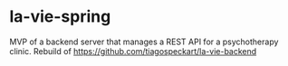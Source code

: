 # la-vie-spring
MVP of a backend server that manages a REST API for a psychotherapy clinic. Rebuild of https://github.com/tiagospeckart/la-vie-backend
